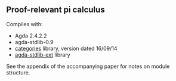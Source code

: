 Proof-relevant pi calculus
---

Compiles with:

* Agda 2.4.2.2
* agda-stdlib-0.9
* [categories](https://github.com/copumpkin/categories) library, version dated 16/09/14
* [agda-stdlib-ext](https://github.com/rolyp/agda-stdlib-ext/releases/tag/0.0.1) library

See the appendix of the accompanying paper for notes on module
structure.
